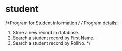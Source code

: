 # student
/*Program for  Student information */
/* Program details:
   1. Store a new record in database.
   2. Search a student record by First Name.
   3. Search a student record by RollNo.
*/
